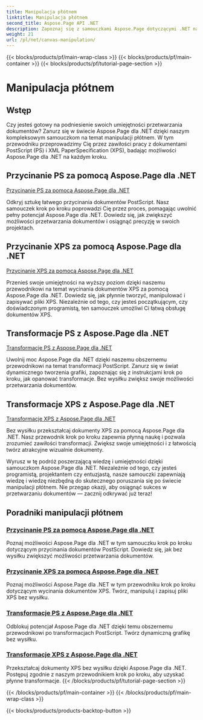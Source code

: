 ```yaml
---
title: Manipulacja płótnem
linktitle: Manipulacja płótnem
second_title: Aspose.Page API .NET
description: Zapoznaj się z samouczkami Aspose.Page dotyczącymi .NET na temat manipulacji płótnem. Łatwe przycinanie i przekształcanie dokumentów PS i XPS. Zwiększ swoje umiejętności przetwarzania dokumentów.
weight: 21
url: /pl/net/canvas-manipulation/
---
```


{{< blocks/products/pf/main-wrap-class >}}
{{< blocks/products/pf/main-container >}}
{{< blocks/products/pf/tutorial-page-section >}}

# Manipulacja płótnem


## Wstęp

Czy jesteś gotowy na podniesienie swoich umiejętności przetwarzania dokumentów? Zanurz się w świecie Aspose.Page dla .NET dzięki naszym kompleksowym samouczkom na temat manipulacji płótnem. W tym przewodniku przeprowadzimy Cię przez zawiłości pracy z dokumentami PostScript (PS) i XML PaperSpecification (XPS), badając możliwości Aspose.Page dla .NET na każdym kroku.

## Przycinanie PS za pomocą Aspose.Page dla .NET
[Przycinanie PS za pomocą Aspose.Page dla .NET](./clippingps/)

Odkryj sztukę łatwego przycinania dokumentów PostScript. Nasz samouczek krok po kroku poprowadzi Cię przez proces, pomagając uwolnić pełny potencjał Aspose.Page dla .NET. Dowiedz się, jak zwiększyć możliwości przetwarzania dokumentów i osiągnąć precyzję w swoich projektach.

## Przycinanie XPS za pomocą Aspose.Page dla .NET
[Przycinanie XPS za pomocą Aspose.Page dla .NET](./clippingxps/)

Przenieś swoje umiejętności na wyższy poziom dzięki naszemu przewodnikowi na temat wycinania dokumentów XPS za pomocą Aspose.Page dla .NET. Dowiedz się, jak płynnie tworzyć, manipulować i zapisywać pliki XPS. Niezależnie od tego, czy jesteś początkującym, czy doświadczonym programistą, ten samouczek umożliwi Ci łatwą obsługę dokumentów XPS.

## Transformacje PS z Aspose.Page dla .NET
[Transformacje PS z Aspose.Page dla .NET](./transformationsps/)

Uwolnij moc Aspose.Page dla .NET dzięki naszemu obszernemu przewodnikowi na temat transformacji PostScript. Zanurz się w świat dynamicznego tworzenia grafiki, zapoznając się z instrukcjami krok po kroku, jak opanować transformacje. Bez wysiłku zwiększ swoje możliwości przetwarzania dokumentów.

## Transformacje XPS z Aspose.Page dla .NET
[Transformacje XPS z Aspose.Page dla .NET](./transformationsxps/)

Bez wysiłku przekształcaj dokumenty XPS za pomocą Aspose.Page dla .NET. Nasz przewodnik krok po kroku zapewnia płynną naukę i pozwala zrozumieć zawiłości transformacji. Zwiększ swoje umiejętności i z łatwością twórz atrakcyjne wizualnie dokumenty.

Wyrusz w tę podróż poszerzającą wiedzę i umiejętności dzięki samouczkom Aspose.Page dla .NET. Niezależnie od tego, czy jesteś programistą, projektantem czy entuzjastą, nasze samouczki zapewniają wiedzę i wiedzę niezbędną do skutecznego poruszania się po świecie manipulacji płótnem. Nie przegap okazji, aby osiągnąć sukces w przetwarzaniu dokumentów — zacznij odkrywać już teraz!
## Poradniki manipulacji płótnem
### [Przycinanie PS za pomocą Aspose.Page dla .NET](./clippingps/)
Poznaj możliwości Aspose.Page dla .NET w tym samouczku krok po kroku dotyczącym przycinania dokumentów PostScript. Dowiedz się, jak bez wysiłku zwiększyć możliwości przetwarzania dokumentów.
### [Przycinanie XPS za pomocą Aspose.Page dla .NET](./clippingxps/)
Poznaj możliwości Aspose.Page dla .NET w tym przewodniku krok po kroku dotyczącym wycinania dokumentów XPS. Twórz, manipuluj i zapisuj pliki XPS bez wysiłku.
### [Transformacje PS z Aspose.Page dla .NET](./transformationsps/)
Odblokuj potencjał Aspose.Page dla .NET dzięki temu obszernemu przewodnikowi po transformacjach PostScript. Twórz dynamiczną grafikę bez wysiłku.
### [Transformacje XPS z Aspose.Page dla .NET](./transformationsxps/)
Przekształcaj dokumenty XPS bez wysiłku dzięki Aspose.Page dla .NET. Postępuj zgodnie z naszym przewodnikiem krok po kroku, aby uzyskać płynne transformacje.
{{< /blocks/products/pf/tutorial-page-section >}}

{{< /blocks/products/pf/main-container >}}
{{< /blocks/products/pf/main-wrap-class >}}

{{< blocks/products/products-backtop-button >}}
